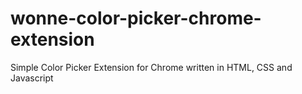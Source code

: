 # wonne-color-picker-chrome-extension
Simple Color Picker Extension for Chrome written in HTML, CSS and Javascript
